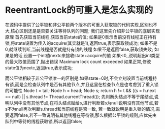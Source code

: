 # ReentrantLock的可重入是怎么实现的
  在源码中提供了公平锁和非公平锁两个版本的可重入获取锁的代码实现,区别也不大,核心区别还是是否要关注等待队列的问题;
  我们这里先介绍非公平锁的底层实现原理
  首先获取当前线程,获取当前state的值;
  如果是0表示当前没有线程正在持有锁,将state设置为传入的acquire(其实就是1),返回true,表示获取锁成功;
  如果不是0,就继续判断,当前线程是否就是持有锁的线程
  如果不是返回false,获取锁失败;
  如果是的话,设置一个int值nextc来接收state+acquire的值
  如果<0,,说明超出int类型的最大取值范围了,抛出错误 Maximum lock count exceeded
  如果正常,修改state值为nextc,返回true,表示成功;

  而公平锁相较于非公平锁唯一的区别是:如果state=0时,不会立刻设置当前线程持有锁,而是会检查队列中是否有其他节点,并且这里在检查节点是也考虑到了重入锁的可能性
  Node t = tail; Node h = head; Node s;
  return h != t && ((s = h.next == null) || s.thread != Thread.currentThread());
  先判断头结点不等于尾结点,说明队列中没有其他节点,在将头结点赋给s,进行判断若s为null说明没有其他节点,若s不为null再次判断s.thread和当前线程是否一致,
若一致就说明是重入锁的情况,需要返回false,若不一致说明有其他线程在等待锁,那么根据公平锁的规则,应优先由队列中等待的线程获取锁,所以返回false;